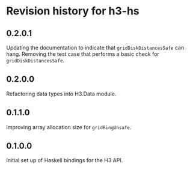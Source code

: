 # Revision history for h3-hs

## 0.2.0.1

Updating the documentation to indicate that `gridDiskDistancesSafe` can hang. 
Removing the test case that performs a basic check for `gridDiskDistancesSafe`. 

## 0.2.0.0

Refactoring data types into H3.Data module.

## 0.1.1.0 

Improving array allocation size for `gridRingUnsafe`.

## 0.1.0.0

Initial set up of Haskell bindings for the H3 API.

